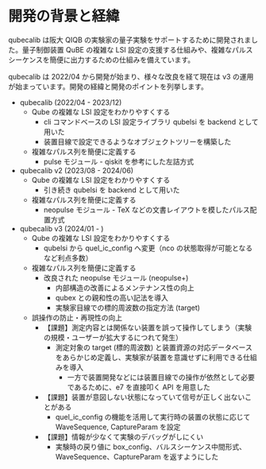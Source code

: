 # 開発の背景と経緯

qubecalib は阪大 QIQB の実験家の量子実験をサポートするために開発されました。量子制御装置 QuBE の複雑な LSI 設定の支援する仕組みや、複雑なパルスシーケンスを簡便に出力するための仕組みを備えています。

qubecalib は 2022/04 から開発が始まり、様々な改良を経て現在は v3 の運用が始まっています。開発の経緯と開発のポイントを列挙します。

- qubecalib (2022/04 - 2023/12)
    - Qube の複雑な LSI 設定をわかりやすくする
        - cli コマンドベースの LSI 設定ライブラリ qubelsi を backend として用いた
        - 装置目線で設定できるようなオブジェクトツリーを構築した
    - 複雑なパルス列を簡便に定義する
        - pulse モジュール - qiskit を参考にした左詰方式
- qubecalib v2 (2023/08 - 2024/06)
    - Qube の複雑な LSI 設定をわかりやすくする
        - 引き続き qubelsi を backend として用いた
    - 複雑なパルス列を簡便に定義する
        - neopulse モジュール - TeX などの文書レイアウトを模したパルス配置方式
- qubecalib v3 (2024/01 - )
    - Qube の複雑な LSI 設定をわかりやすくする
        - qubelsi から quel_ic_config へ変更（nco の状態取得が可能となるなど利点多数）
    - 複雑なパルス列を簡便に定義する
        - 改良された neopulse モジュール (neopulse+)
            - 内部構造の改善によるメンテナンス性の向上
            - qubex との親和性の高い記法を導入
            - 実験家目線での標的周波数の指定方法 (target)
    - 誤操作の防止・再現性の向上
        - 【課題】測定内容とは関係ない装置を誤って操作してしまう（実験の規模・ユーザーが拡大するにつれて発生）
            - 測定対象の target (標的周波数) と装置資源の対応データベースをあらかじめ定義し、実験家が装置を意識せずに利用できる仕組みを導入
                - 一方で装置開発などには装置目線での操作が依然として必要であるために、e7 を直接叩く API を用意した
        - 【課題】装置が意図しない状態になっていて信号が正しく出ないことがある
            - quel_ic_config の機能を活用して実行時の装置の状態に応じて WaveSequence, CaptureParam を設定
        - 【課題】情報が少なくて実験のデバッグがしにくい
            - 実験時の戻り値に box_config、バルスシーケンス中間形式、WaveSequence、CaptureParam を返すようにした
